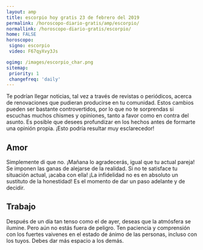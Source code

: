 ```yaml
---
layout: amp
title: escorpio hoy gratis 23 de febrero del 2019 
permalink: /horoscopo-diario-gratis/amp/escorpio/
normallink: /horoscopo-diario-gratis/escorpio/
home: FALSE
horoscopo:
 signo: escorpio
 video: F67qyXvy3Js

ogimg: /images/escorpio_char.png
sitemap:
 priority: 1
 changefreq: 'daily'
---
```



Te podrían llegar noticias, tal vez a través de revistas o periódicos, acerca de renovaciones que pudieran producirse en tu comunidad. Estos cambios pueden ser bastante controvertidos, por lo que no te sorprendas si escuchas muchos chismes y opiniones, tanto a favor como en contra del asunto. Es posible que desees profundizar en los hechos antes de formarte una opinión propia. ¡Esto podría resultar muy esclarecedor!

## Amor

Simplemente di que no. ¡Mañana lo agradecerás, igual que tu actual pareja! Se imponen las ganas de alejarse de la realidad. Si no te satisface tu situación actual, ¡acaba con ella! ¡La infidelidad no es en absoluto un sustituto de la honestidad! Es el momento de dar un paso adelante y de decidir.

## Trabajo

Después de un día tan tenso como el de ayer, deseas que la atmósfera se ilumine. Pero aún no estás fuera de peligro. Ten paciencia y comprensión con los fuertes vaivenes en el estado de ánimo de las personas, incluso con los tuyos. Debes dar más espacio a los demás.